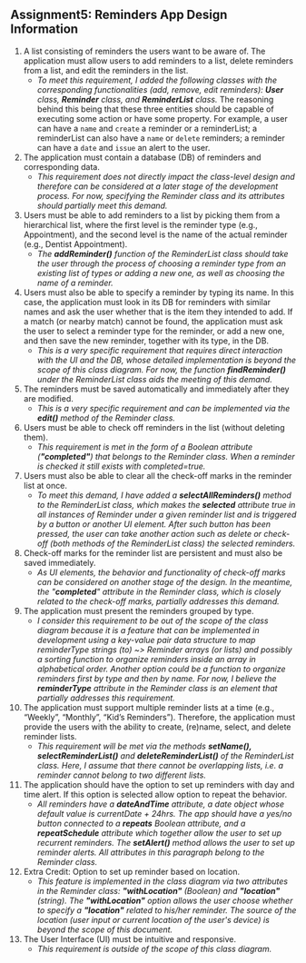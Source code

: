 ## Assignment5: Reminders App Design Information

1. A list consisting of reminders the users want to be aware of. The application must allow users to add reminders to a list, delete reminders from a list, and edit the reminders in the list.	
   - *To meet this requirement, I added the following classes with the corresponding functionalities (add, remove, edit reminders): **User** class, **Reminder** class, and **ReminderList** class.* The reasoning behind this being that these three entities should be capable of executing some action or have some property. For example, a user can have a `name` and `create` a reminder or a reminderList; a reminderList can also have a `name` or `delete` reminders; a reminder can have a `date` and `issue` an alert to the user.
2. The application must contain a database (DB) of reminders and corresponding data.
   - *This requirement does not directly impact the class-level design and therefore can be considered at a later stage of the development process. For now, specifying the Reminder class and its attributes should partially meet this demand.*
3. Users must be able to add reminders to a list by picking them from a hierarchical list, where the first level is the reminder type (e.g., Appointment), and the second level is the name of the actual reminder (e.g., Dentist Appointment).
   - *The **addReminder()** function of the ReminderList class should take the user through the process of choosing a reminder type from an existing list of types or adding a new one, as well as choosing the name of a reminder.*
4. Users must also be able to specify a reminder by typing its name. In this case, the application must look in its DB for reminders with similar names and ask the user whether that is the item they intended to add. If a match (or nearby match) cannot be found, the application must ask the user to select a reminder type for the reminder, or add a new one, and then save the new reminder, together with its type, in the DB.
   - *This is a very specific requirement that requires direct interaction with the UI and the DB, whose detailed implementation is beyond the scope of this class diagram. For now, the function **findReminder()** under the ReminderList class aids the meeting of this demand.*
5. The reminders must be saved automatically and immediately after they are modified.
   - *This is a very specific requirement and can be implemented via the **edit()** method of the Reminder class.*
6. Users must be able to check off reminders in the list (without deleting them).
   - *This requirement is met in the form of a Boolean attribute (**"completed"**) that belongs to the Reminder class. When a reminder is checked it still exists with completed=true.*
7. Users must also be able to clear all the check-off marks in the reminder list at once.
   - *To meet this demand, I have added a **selectAllReminders()** method to the ReminderList class, which makes the **selected** attribute true in all instances of Reminder under a given reminder list and is triggered by a button or another UI element. After such button has been pressed, the user can take another action such as delete or check-off (both methods of the ReminderList class) the selected reminders.*
8. Check-off marks for the reminder list are persistent and must also be saved immediately.
   - *As UI elements, the behavior and functionality of check-off marks can be considered on another stage of the design. In the meantime, the "**completed**" attribute in the Reminder class, which is closely related to the check-off marks, partially addresses this demand.* 
9. The application must present the reminders grouped by type.
   - *I consider this requirement to be out of the scope of the class diagram because it is a feature that can be implemented in development using a key-value pair data structure to map reminderType strings (to) ~> Reminder arrays (or lists) and possibly a sorting function to organize reminders inside an array in alphabetical order. Another option could be a function to organize reminders first by type and then by name. For now, I believe the **reminderType** attribute in the Reminder class is an element that partially addresses this requirement.*
10. The application must support multiple reminder lists at a time (e.g., “Weekly”, “Monthly”, “Kid’s Reminders”). Therefore, the application must provide the users with the ability to create, (re)name, select, and delete reminder lists.
    - *This requirement will be met via the methods **setName(), selectReminderList()** and **deleteReminderList()** of the ReminderList class. Here, I assume that there cannot be overlapping lists, i.e. a reminder cannot belong to two different lists.*
11. The application should have the option to set up reminders with day and time alert. If this option is selected allow option to repeat the behavior.
    - *All reminders have a **dateAndTime** attribute, a date object whose default value is currentDate + 24hrs. The app should have a yes/no button connected to a **repeats** Boolean attribute, and a **repeatSchedule** attribute which together allow the user to set up recurrent reminders. The **setAlert()** method allows the user to set up reminder alerts. All attributes in this paragraph belong to the Reminder class.*
12. Extra Credit: Option to set up reminder based on location.
    - *This feature is implemented in the class diagram via two attributes in the Reminder class: **"withLocation"** (Boolean) and **"location"** (string). The **"withLocation"** option allows the user choose whether to specify a **"location"** related to his/her reminder. The source of the location (user input or current location of the user's device) is beyond the scope of this document.*
13. The User Interface (UI) must be intuitive and responsive.
    - *This requirement is outside of the scope of this class diagram.*